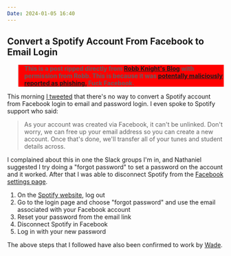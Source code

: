 ```yaml
---
Date: 2024-01-05 16:40
---
```


## Convert a Spotify Account From Facebook to Email Login

<blockquote style="background-color:red;font-style: normal;font-weight: bold;">
<p>This is a post ripped directly from <a href="https://rknight.me/blog/convert-spotify-facebook-to-email-login/">Robb Knight's Blog</a> with permission from Robb. This is because it was <a href="https://social.lol/@robb/111704215593992932">potentally maliciously reported as phishing.</a> Fuck Facebook.</p>
</blockquote>

This morning [I tweeted](https://hellsite.rknight.me/976392265374535680/) that there's no way to convert a Spotify account from Facebook login to email and password login. I even spoke to Spotify support who said:

> As your account was created via Facebook, it can't be unlinked. Don't worry, we can free up your email address so you can create a new account. Once that's done, we'll transfer all of your tunes and student details across.

I complained about this in one the Slack groups I'm in, and Nathaniel suggested I try doing a "forgot password" to set a password on the account and it worked. After that I was able to disconnect Spotify from the [Facebook settings page](https://www.facebook.com/settings?tab=applications).

1. On the [Spotify website](https://open.spotify.com/?), log out
2. Go to the login page and choose "forgot password" and use the email associated with your Facebook account
3. Reset your password from the email link
4. Disconnect Spotify in Facebook
5. Log in with your new password

The above steps that I followed have also been confirmed to work by [Wade](https://www.iwader.co.uk/).